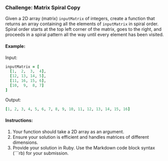 ### Challenge: **Matrix Spiral Copy**

Given a 2D array (matrix) `inputMatrix` of integers, create a function that returns an array containing all the elements of `inputMatrix` in spiral order. Spiral order starts at the top left corner of the matrix, goes to the right, and proceeds in a spiral pattern all the way until every element has been visited.

#### Example:
Input:
```rb
inputMatrix = [
  [1,  2,  3,  4],
  [12, 13, 14, 5],
  [11, 16, 15, 6],
  [10,  9,  8, 7]
]
```
Output:
```rb
[1, 2, 3, 4, 5, 6, 7, 8, 9, 10, 11, 12, 13, 14, 15, 16]
```

#### Instructions:
1. Your function should take a 2D array as an argument.
2. Ensure your solution is efficient and handles matrices of different dimensions.
3. Provide your solution in Ruby. Use the Markdown code block syntax (```rb) for your submission.
